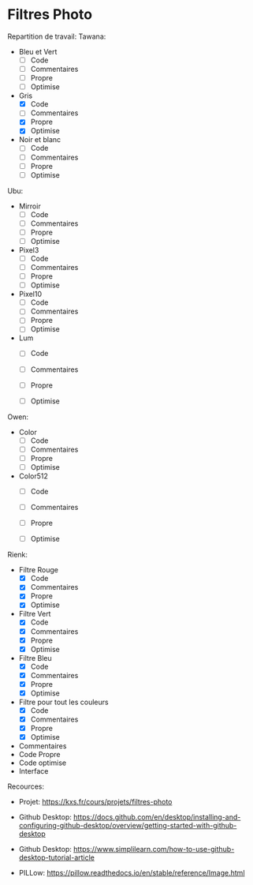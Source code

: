 
# Filtres Photo

Repartition de travail:
Tawana:
- Bleu et Vert
	- [ ] Code
	- [ ] Commentaires
	- [ ] Propre
	- [ ] Optimise
- Gris
	- [x] Code
	- [ ] Commentaires
	- [x] Propre
	- [x] Optimise
- Noir et blanc
	- [ ] Code
	- [ ] Commentaires
	- [ ] Propre
	- [ ] Optimise

Ubu:
- Mirroir
	- [ ] Code
	- [ ] Commentaires
	- [ ] Propre
	- [ ] Optimise
- Pixel3
	- [ ] Code
	- [ ] Commentaires
	- [ ] Propre
	- [ ] Optimise
- Pixel10
	- [ ] Code
	- [ ] Commentaires
	- [ ] Propre
	- [ ] Optimise
- Lum
	- [ ] Code
	- [ ] Commentaires
	- [ ] Propre
	- [ ] Optimise

  

Owen:
- Color
	- [ ] Code
	- [ ] Commentaires
	- [ ] Propre
	- [ ] Optimise
- Color512
	- [ ] Code
	- [ ] Commentaires
	- [ ] Propre
	- [ ] Optimise

  

Rienk:
- Filtre Rouge
	- [x] Code
	- [x] Commentaires
	- [x] Propre
	- [x] Optimise
- Filtre Vert
	- [x] Code
	- [x] Commentaires
	- [x] Propre
	- [x] Optimise
- Filtre Bleu
	- [x] Code
	- [x] Commentaires
	- [x] Propre
	- [x] Optimise
- Filtre pour tout les couleurs
	- [x] Code
	- [x] Commentaires
	- [x] Propre
	- [x] Optimise
- Commentaires
- Code Propre
- Code optimise
- Interface




Recources:

- Projet: https://kxs.fr/cours/projets/filtres-photo

- Github Desktop: https://docs.github.com/en/desktop/installing-and-configuring-github-desktop/overview/getting-started-with-github-desktop

- Github Desktop: https://www.simplilearn.com/how-to-use-github-desktop-tutorial-article

- PILLow: https://pillow.readthedocs.io/en/stable/reference/Image.html